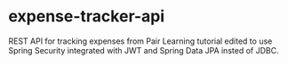 # expense-tracker-api

REST API for tracking expenses from Pair Learning tutorial edited to use Spring Security integrated with JWT and Spring Data JPA insted of JDBC.
